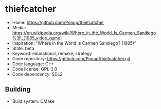 # thiefcatcher

- Home: https://github.com/Ponup/thiefcatcher
- Media: https://en.wikipedia.org/wiki/Where_in_the_World_Is_Carmen_Sandiego%3F_(1985_video_game)
- Inspiration: "Where in the World Is Carmen Sandiego? (1985)"
- State: beta
- Keyword: educational, remake, strategy
- Code repository: https://github.com/Ponup/thiefcatcher.git
- Code language: C++
- Code license: GPL-3.0
- Code dependency: SDL2

## Building

- Build system: CMake
